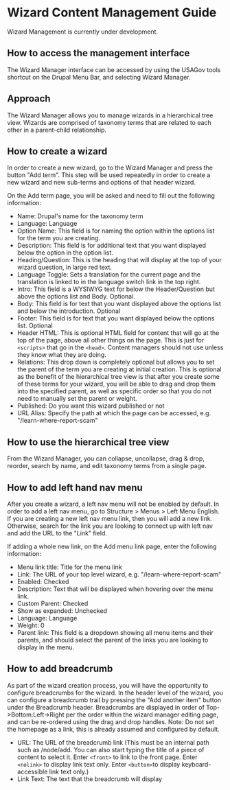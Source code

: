 # Wizard Content Management Guide

Wizard Management is currently under development.

## How to access the management interface

The Wizard Manager interface can be accessed by using the USAGov tools shortcut on the Drupal Menu Bar, and selecting Wizard Manager.

## Approach

The Wizard Manager allows you to manage wizards in a hierarchical tree view. Wizards are comprised of taxonomy terms that are related to each other in a parent-child relationship. 

## How to create a wizard

In order to create a new wizard, go to the Wizard Manager and press the button "Add term". This step will be used repeatedly in order to create a new wizard and new sub-terms and options of that header wizard. 

On the Add term page, you will be asked and need to fill out the following information:

* Name: Drupal's name for the taxonomy term
* Language: Language
* Option Name: This field is for naming the option within the options list for the term you are creating. 
* Description: This field is for additional text that you want displayed below the option in the option list. 
* Heading/Question: This is the heading that will display at the top of your wizard question, in large red text. 
* Language Toggle: Sets a translation for the current page and the translation is linked to in the language switch link in the top right.
* Intro: This field is a WYSIWYG text for below the Header/Question but above the options list and Body. Optional.
* Body: This field is for text that you want displayed above the options list and below the introduction. Optional
* Footer: This field is for text that you want displayed below the options list. Optional
* Header HTML: This is optional HTML field for content that will go at the top of the page, above all other things on the page. This is just for `<scripts>` that go in the `<head>`. Content managers should not use unless they know what they are doing.
* Relations: This drop down is completely optional but allows you to set the parent of the term you are creating at initial creation. This is optional as the benefit of the hierarchical tree view is that after you create some of these terms for your wizard, you will be able to drag and drop them into the specified parent, as well as specific order so that you do not need to manually set the parent or weight.
* Published: Do you want this wizard published or not
* URL Alias: Specify the path at which the page can be accessed, e.g. "/learn-where-report-scam" 

## How to use the hierarchical tree view

From the Wizard Manager, you can collapse, uncollapse, drag & drop, reorder, search by name, and edit taxonomy terms from a single page. 

## How to add left hand nav menu

After you create a wizard, a left nav menu will not be enabled by default. In order to add a left nav menu, go to Structure > Menus > Left Menu English. If you are creating a new left nav menu link, then you will add a new link. Otherwise, search for the link you are looking to connect up with left nav and add the URL to the "Link" field. 

If adding a whole new link, on the Add menu link page, enter the following information:

* Menu link title: Title for the menu link
* Link: The URL of your top level wizard, e.g. "/learn-where-report-scam"
* Enabled: Checked
* Description: Text that will be displayed when hovering over the menu link.
* Custom Parent: Checked
* Show as expanded: Unchecked
* Language: Language
* Weight: 0
* Parent link: This field is a dropdown showing all menu items and their parents, and should select the parent of the links you are looking to display in the menu. 

## How to add breadcrumb

As part of the wizard creation process, you will have the opportunity to configure breadcrumbs for the wizard. In the header level of the wizard, you can configure a breadcrumb trail by pressing the "Add another item" button under the Breadcrumb header. Breadcrumbs are displayed in order of Top->Bottom:Left->Right per the order within the wizard manager editing page, and can be re-ordered using the drag and drop handles.  Note: Do not set the homepage as a link, this is already assumed and configured by default. 

* URL: The URL of the breadcrumb link (This must be an internal path such as /node/add. You can also start typing the title of a piece of content to select it. Enter `<front>` to link to the front page. Enter `<nolink>` to display link text only. Enter `<button>`to display keyboard-accessible link text only.)
* Link Text: The text that the breadcrumb will display